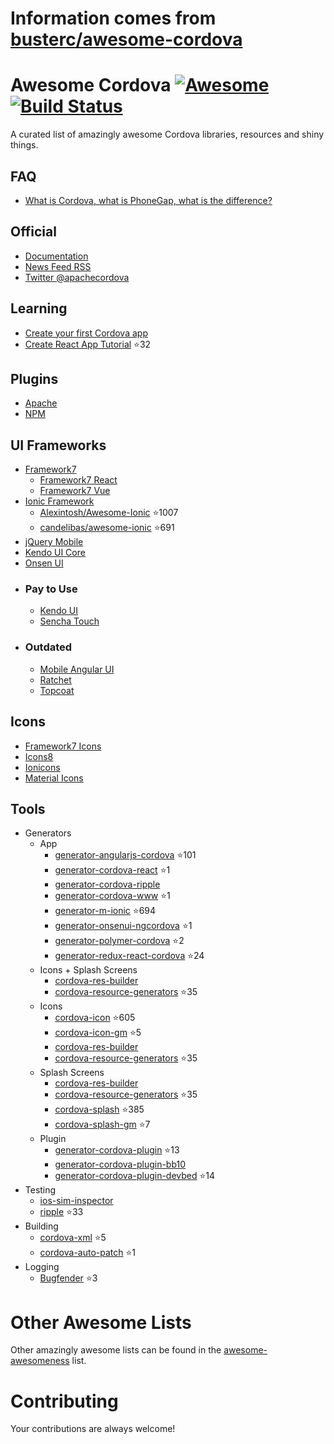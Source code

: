 # Information comes from [busterc/awesome-cordova](https://github.com/busterc/awesome-cordova)
# Awesome Cordova [![Awesome](https://cdn.rawgit.com/sindresorhus/awesome/d7305f38d29fed78fa85652e3a63e154dd8e8829/media/badge.svg)](https://github.com/sindresorhus/awesome) [![Build Status](https://travis-ci.org/busterc/awesome-cordova.svg?branch=master)](https://travis-ci.org/busterc/awesome-cordova)

A curated list of amazingly awesome Cordova libraries, resources and shiny things.

## FAQ

* [What is Cordova, what is PhoneGap, what is the difference?](https://blog.ionicframework.com/what-is-cordova-phonegap/)

## Official

* [Documentation](https://cordova.apache.org/docs/en/latest/)
* [News Feed RSS](https://cordova.apache.org/feed.xml)
* [Twitter @apachecordova](https://twitter.com/apachecordova)

## Learning

* [Create your first Cordova app](https://cordova.apache.org/docs/en/latest/guide/cli/index.html)
* [Create React App Tutorial](https://github.com/johnkmzhou/cordova-create-react-app) :star:32

## Plugins

* [Apache](http://cordova.apache.org/plugins/)
* [NPM](https://www.npmjs.com/search?q=cordova-plugin)

## UI Frameworks

* [Framework7](https://framework7.io)
  * [Framework7 React](https://framework7.io/react/)
  * [Framework7 Vue](https://framework7.io/vue/)
* [Ionic Framework](https://ionicframework.com/)
  * [Alexintosh/Awesome-Ionic](https://github.com/Alexintosh/Awesome-Ionic) :star:1007
  * [candelibas/awesome-ionic](https://github.com/candelibas/awesome-ionic) :star:691
* [jQuery Mobile](http://jquerymobile.com/)
* [Kendo UI Core](https://www.telerik.com/kendo-ui/open-source-core)
* [Onsen UI](https://onsen.io/)
* ### Pay to Use
  * [Kendo UI](https://www.telerik.com/kendo-ui)
  * [Sencha Touch](https://www.sencha.com/products/touch/)
* ### Outdated
  * [Mobile Angular UI](http://mobileangularui.com/)
  * [Ratchet](http://goratchet.com/)
  * [Topcoat](http://topcoat.io/)

## Icons

* [Framework7 Icons](https://framework7.io/icons/)
* [Icons8](https://icons8.com/)
* [Ionicons](https://ionicons.com/)
* [Material Icons](https://material.io/tools/icons/)

## Tools

* Generators
  * App
    * [generator-angularjs-cordova](https://github.com/keshavos/generator-angularjs-cordova) :star:101
    * [generator-cordova-react](https://github.com/jackong/generator-cordova-react) :star:1
    * [generator-cordova-ripple](https://github.com/keunlee/generator-cordova-ripple)
    * [generator-cordova-www](https://github.com/busterc/generator-cordova-www) :star:1
    * [generator-m-ionic](https://github.com/mwaylabs/generator-m-ionic) :star:694
    * [generator-onsenui-ngcordova](https://github.com/healthonnet/generator-onsenui-ngcordova) :star:1
    * [generator-polymer-cordova](https://github.com/emoriarty/generator-polymer-cordova) :star:2
    * [generator-redux-react-cordova](https://github.com/zmeecer/generator-redux-react-cordova) :star:24
  * Icons + Splash Screens
    * [cordova-res-builder](https://github.com/mettbox/cordova-res-builder)
    * [cordova-resource-generators](https://github.com/busterc/cordova-resource-generators) :star:35
  * Icons
    * [cordova-icon](https://github.com/AlexDisler/cordova-icon) :star:605
    * [cordova-icon-gm](https://github.com/disusered/cordova-icon-gm) :star:5
    * [cordova-res-builder](https://github.com/mettbox/cordova-res-builder)
    * [cordova-resource-generators](https://github.com/busterc/cordova-resource-generators) :star:35
  * Splash Screens
    * [cordova-res-builder](https://github.com/mettbox/cordova-res-builder)
    * [cordova-resource-generators](https://github.com/busterc/cordova-resource-generators) :star:35
    * [cordova-splash](https://github.com/AlexDisler/cordova-splash) :star:385
    * [cordova-splash-gm](https://github.com/disusered/cordova-splash-gm) :star:7
  * Plugin
    * [generator-cordova-plugin](https://github.com/lholmquist/generator-cordova-plugin) :star:13
    * [generator-cordova-plugin-bb10](https://github.com/blackberry/generator-cordova-plugin-bb10)
    * [generator-cordova-plugin-devbed](https://github.com/sony/generator-cordova-plugin-devbed) :star:14
* Testing
  * [ios-sim-inspector](https://github.com/busterc/profiles/blob/master/osx/sources/ios-sim-inspector)
  * [ripple](https://github.com/ripple-emulator/ripple) :star:33
* Building
  * [cordova-xml](https://github.com/mifi/cordova-xml) :star:5
  * [cordova-auto-patch](https://github.com/shevaroller/cordova-auto-patch) :star:1
* Logging
  * [Bugfender](https://github.com/bugfender/cordova-plugin-bugfender) :star:3

# Other Awesome Lists

Other amazingly awesome lists can be found in the [awesome-awesomeness](https://github.com/bayandin/awesome-awesomeness) list.

# Contributing

Your contributions are always welcome!

